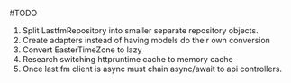 #TODO
1. Split LastfmRepository into smaller separate repository objects.
2. Create adapters instead of having models do their own conversion
3. Convert EasterTimeZone to lazy
3. Research switching httpruntime cache to memory cache 
4. Once last.fm client is async must chain async/await to api controllers.
